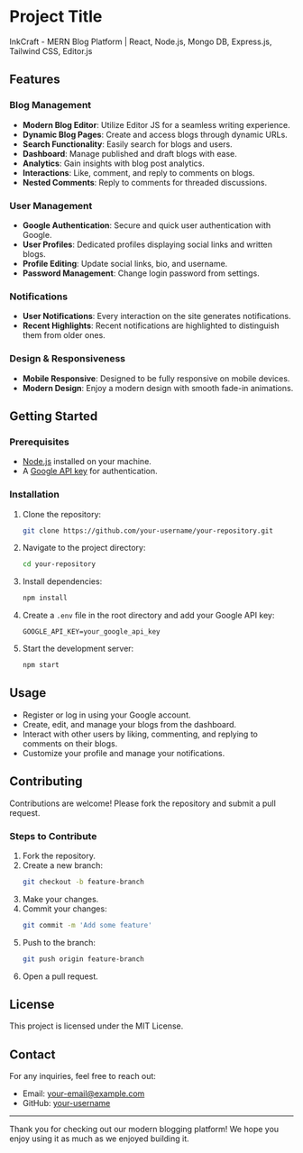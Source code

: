 # Project Title

InkCraft - MERN Blog Platform | React, Node.js, Mongo DB, Express.js, Tailwind CSS, Editor.js 

## Features

### Blog Management
- **Modern Blog Editor**: Utilize Editor JS for a seamless writing experience.
- **Dynamic Blog Pages**: Create and access blogs through dynamic URLs.
- **Search Functionality**: Easily search for blogs and users.
- **Dashboard**: Manage published and draft blogs with ease.
- **Analytics**: Gain insights with blog post analytics.
- **Interactions**: Like, comment, and reply to comments on blogs.
- **Nested Comments**: Reply to comments for threaded discussions.

### User Management
- **Google Authentication**: Secure and quick user authentication with Google.
- **User Profiles**: Dedicated profiles displaying social links and written blogs.
- **Profile Editing**: Update social links, bio, and username.
- **Password Management**: Change login password from settings.

### Notifications
- **User Notifications**: Every interaction on the site generates notifications.
- **Recent Highlights**: Recent notifications are highlighted to distinguish them from older ones.

### Design & Responsiveness
- **Mobile Responsive**: Designed to be fully responsive on mobile devices.
- **Modern Design**: Enjoy a modern design with smooth fade-in animations.

## Getting Started

### Prerequisites
- [Node.js](https://nodejs.org/) installed on your machine.
- A [Google API key](https://console.developers.google.com/) for authentication.

### Installation

1. Clone the repository:
    ```bash
    git clone https://github.com/your-username/your-repository.git
    ```
2. Navigate to the project directory:
    ```bash
    cd your-repository
    ```
3. Install dependencies:
    ```bash
    npm install
    ```
4. Create a `.env` file in the root directory and add your Google API key:
    ```env
    GOOGLE_API_KEY=your_google_api_key
    ```
5. Start the development server:
    ```bash
    npm start
    ```

## Usage

- Register or log in using your Google account.
- Create, edit, and manage your blogs from the dashboard.
- Interact with other users by liking, commenting, and replying to comments on their blogs.
- Customize your profile and manage your notifications.

## Contributing

Contributions are welcome! Please fork the repository and submit a pull request.

### Steps to Contribute

1. Fork the repository.
2. Create a new branch:
    ```bash
    git checkout -b feature-branch
    ```
3. Make your changes.
4. Commit your changes:
    ```bash
    git commit -m 'Add some feature'
    ```
5. Push to the branch:
    ```bash
    git push origin feature-branch
    ```
6. Open a pull request.

## License

This project is licensed under the MIT License.

## Contact

For any inquiries, feel free to reach out:

- Email: [your-email@example.com](mailto:your-email@example.com)
- GitHub: [your-username](https://github.com/your-username)

---

Thank you for checking out our modern blogging platform! We hope you enjoy using it as much as we enjoyed building it.
